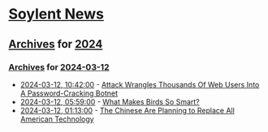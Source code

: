 # [Soylent News](../../../README.md)

## [Archives](../../index.md) for [2024](../index.md)

### [Archives](../../index.md) for [2024-03-12](index.md)

* [2024-03-12, 10:42:00](https://soylentnews.org/article.pl?sid=24/03/10/1023249&from=rss) - [Attack Wrangles Thousands Of Web Users Into A Password-Cracking Botnet](https://soylentnews.org/article.pl?sid=24/03/10/1023249&from=rss)
* [2024-03-12, 05:59:00](https://soylentnews.org/article.pl?sid=24/03/10/1020209&from=rss) - [What Makes Birds So Smart?](https://soylentnews.org/article.pl?sid=24/03/10/1020209&from=rss)
* [2024-03-12, 01:13:00](https://soylentnews.org/article.pl?sid=24/03/10/1017237&from=rss) - [The Chinese Are Planning to Replace All American Technology](https://soylentnews.org/article.pl?sid=24/03/10/1017237&from=rss)
